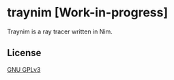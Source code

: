 # traynim [Work-in-progress]

Traynim is a ray tracer written in Nim.




## License
[GNU GPLv3](https://choosealicense.com/licenses/gpl-3.0/)